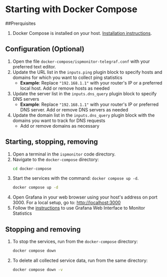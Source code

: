 # Starting with Docker Compose

##Prerquisites

1. Docker Compose is installed on your host. [Installation instructions](https://docs.docker.com/compose/install/).

## Configuration (Optional)

1. Open the file `docker-compose/ispmonitor-telegraf.conf` with your preferred text editor.
2. Update the URL list in the `inputs.ping` plugin block to specify hosts and domains for which you want to collect ping statistics
   - **Example**: Replace `"192.168.1.1"` with your router's IP or a preferred local host. Add or remove hosts as needed
3. Update the server list in the `inputs.dns_query` plugin block to specify DNS servers
   - **Example**: Replace `"192.168.1.1"` with your router's IP or preferred DNS server. Add or remove DNS servers as needed
4. Update the domain list in the `inputs.dns_query` plugin block with the domains you want to track for DNS requests
   - Add or remove domains as necessary

## Starting, stopping, removing 

1. Open a terminal in the `ispmonitor` code directory.
2. Navigate to the `docker-compose` directory:
   ```bash
   cd docker-compose 
   ```
3. Start the services with the command: `docker compose up -d`.
   ```bash
   docker compose up -d
   ```
4. Open Grafana in your web browser using your host's address on port 3000. For a local setup, go to: [http://localhost:3000](http://localhost:3000)
5. Follow the [instructions](https://github.com/androg9n/ispmonitor#using-the-grafana-web-interface-to-monitor-statistics) to use Grafana Web Interface to Monitor Statistics

## Stopping and removing

1. To stop the services, run from the `docker-compose` directory:
   ```bash
   docker compose down
   ```
2. To delete all collected service data, run from the same directory:
   ```bash
   docker compose down -v
   ```

